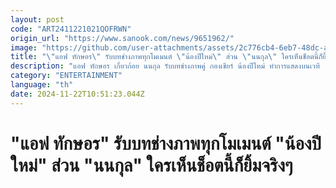 ```yaml
---
layout: post
code: "ART2411221021QOFRWN"
origin_url: "https://www.sanook.com/news/9651962/"
image: "https://github.com/user-attachments/assets/2c776cb4-6eb7-48dc-a0fb-4712319f716b"
title: "\"แอฟ ทักษอร\" รับบทช่างภาพทุกโมเมนต์ \"น้องปีใหม่\" ส่วน \"นนกุล\" ใครเห็นช็อตนี้ก็ยิ้มจริงๆ"
description: "แอฟ ทักษอร เกี่ยวก้อย นนกุล รับบทช่างภาพคู่ กองเชียร์ น้องปีใหม่ ทำการแสดงบนเวที "
category: "ENTERTAINMENT"
language: "th"
date: 2024-11-22T10:51:23.044Z
---
```


# "แอฟ ทักษอร" รับบทช่างภาพทุกโมเมนต์ "น้องปีใหม่" ส่วน "นนกุล" ใครเห็นช็อตนี้ก็ยิ้มจริงๆ